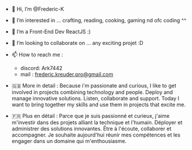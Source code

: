 - 👋 Hi, I’m @Frederic-K
- 👀 I’m interested in ... crafting, reading, cooking, gaming nd ofc coding ^^
- 🌱 I’m a Front-End Dev ReactJS :)
- 💞️ I’m looking to collaborate on ... any exciting projet :D
- 📫 How to reach me : 
  - discord: Ark7442
  - mail : frederic.kreuder.pro@gmail.com
    
- 🇬🇧 More in detail : 
  Because i'm passionate and curious, I like to get involved in projects combining technology and people.
  Deploy and manage innovative solutions. Listen, collaborate and support.
  Today I want to bring together my skills and use them in projects that excite me.

 - 🇫🇷 Plus en détail :
  Parce que je suis passionné et curieux, j'aime m'investir dans des projets alliant la technique et l'humain. 
  Déployer et administrer des solutions innovantes. Être à l'écoute, collaborer et accompagner. 
  Je souhaite aujourd'hui réunir mes compétences et les engager dans un domaine qui m'enthousiasme.
<!---
Frederic-K/Frederic-K is a ✨ special ✨ repository because its `README.md` (this file) appears on your GitHub profile.
You can click the Preview link to take a look at your changes.
--->
